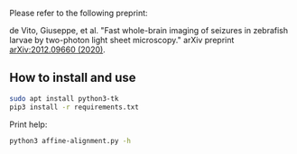 Please refer to the following preprint:

de Vito, Giuseppe, et al. "Fast whole-brain imaging of seizures in
zebrafish larvae by two-photon light sheet microscopy." arXiv preprint
[arXiv:2012.09660 (2020)](https://arxiv.org/abs/2012.09660).

## How to install and use
```bash
sudo apt install python3-tk
pip3 install -r requirements.txt
```

Print help:
```bash
python3 affine-alignment.py -h
```
